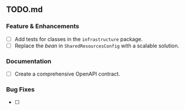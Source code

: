 ## TODO.md

### Feature & Enhancements
- [ ] Add tests for classes in the `infrastructure` package.
- [ ] Replace the _bean_ in `SharedResourcesConfig` with a scalable solution.

### Documentation
- [ ] Create a comprehensive OpenAPI contract.

### Bug Fixes
- [ ] 